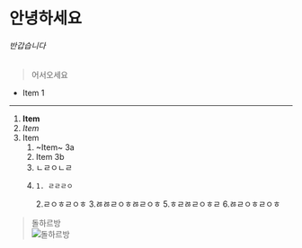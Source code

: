 # 안녕하세요
###### 반갑습니다
> 어서오세요
* Item 1 
___
1. **Item** 
1. *Item* 
1. Item
    1. ~Item~ 3a 
    1. Item 3b
    2. ㄴㄹㅇㄴㄹ
    3. 
           1. ㄹㄹㄹㅇ
       2.ㄹㅇㅎㄹㅇㅎ
       3.ㅀㅀㄹㅇㅎㅀㄹㅇㅎ
             5.ㅎㄹㅀㄹㅇㅎㄹ
       6.ㅀㄹㅇㅎㄹㅇㅎ
       
> 돌하르방  
![돌하르방](https://www.agoda.com/wp-content/uploads/2024/02/Jeju-Island-hotels-things-to-do-in-Jeju-Island-South-Korea.jpg)

